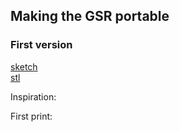 
## Making the GSR portable

### First version  
[sketch](https://drive.google.com/file/d/1YKBUYfLAmlszpQeihSUrLh5RTlIhqdxB/view?usp=sharing)  
[stl](https://drive.google.com/file/d/1Jwnau2gkcJXs9ng_O1sOkhhB1zv_emh0/view?usp=sharing)  

Inspiration: 

First print:
